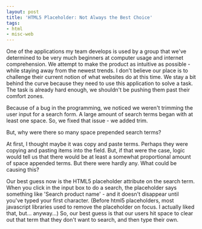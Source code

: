 ```yaml
---
layout: post
title: 'HTML5 Placeholder: Not Always the Best Choice'
tags:
- html
- misc-web
---
```

One of the applications my team develops is used by a group that we've determined to be very much beginners at computer usage and internet comprehension.  We attempt to make the product as intuitive as possible - while staying away from the newest trends.  I don't believe our place is to challenge their current notion of what websites do at this time.  We stay a bit behind the curve because they need to use this application to solve a task.  The task is already hard enough, we shouldn't be pushing them past their comfort zones.

Because of a bug in the programming, we noticed we weren't trimming the user input for a search form.  A large amount of search terms began with at least one space.  So, we fixed that issue - we added trim.  

But, why were there so many space prepended search terms?

At first, I thought maybe it was copy and paste terms.  Perhaps they were copying and pasting items into the field.  But, if that were the case, logic would tell us that there would be at least a somewhat proportional amount of space appended terms.  But there were hardly any.  What could be causing this?

Our best guess now is the HTML5 placeholder attribute on the search term.  When you click in the input box to do a search, the placeholder says something like 'Search product name' - and it doesn't disappear until you've typed your first character.  (Before html5 placeholders, most javascript libraries used to remove the placeholder on focus.  I actually liked that, but... anyway...)  So, our best guess is that our users hit space to clear out that term that they don't want to search, and then type their own.
